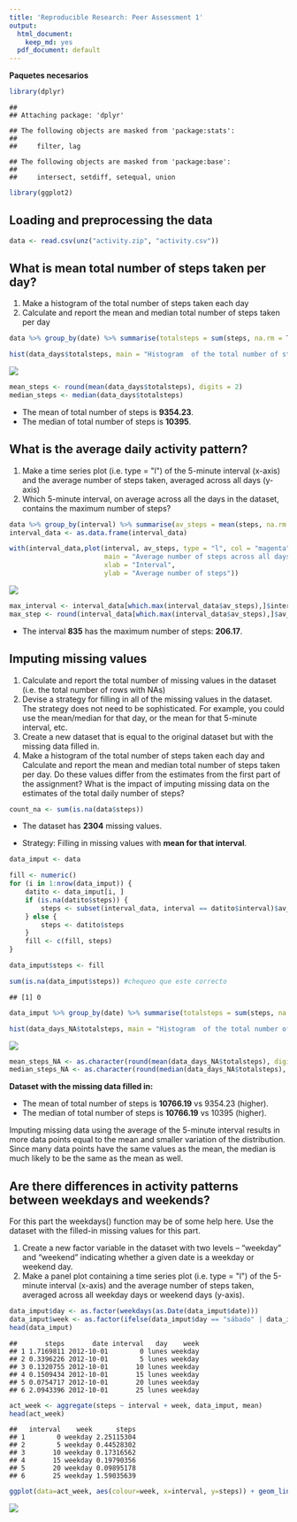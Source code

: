 ```yaml
---
title: 'Reproducible Research: Peer Assessment 1'
output:
  html_document:
    keep_md: yes
  pdf_document: default
---
```


**Paquetes necesarios**

```r
library(dplyr)
```

```
## 
## Attaching package: 'dplyr'
```

```
## The following objects are masked from 'package:stats':
## 
##     filter, lag
```

```
## The following objects are masked from 'package:base':
## 
##     intersect, setdiff, setequal, union
```

```r
library(ggplot2)
```


## Loading and preprocessing the data

```r
data <- read.csv(unz("activity.zip", "activity.csv"))
```


## What is mean total number of steps taken per day?
1. Make a histogram of the total number of steps taken each day
2. Calculate and report the mean and median total number of steps taken
per day


```r
data %>% group_by(date) %>% summarise(totalsteps = sum(steps, na.rm = T)) -> data_days

hist(data_days$totalsteps, main = "Histogram  of the total number of steps taken each day", xlab = "Total N° of steps in a day", col = "lightgreen")
```

![](PA1_template_files/figure-html/unnamed-chunk-3-1.png)<!-- -->

```r
mean_steps <- round(mean(data_days$totalsteps), digits = 2)
median_steps <- median(data_days$totalsteps)
```
* The mean of total number of steps is **9354.23**.
* The median of total number of steps is **10395**.


## What is the average daily activity pattern?
1. Make a time series plot (i.e. type = "l") of the 5-minute interval (x-axis)
and the average number of steps taken, averaged across all days (y-axis)
2. Which 5-minute interval, on average across all the days in the dataset,
contains the maximum number of steps?


```r
data %>% group_by(interval) %>% summarise(av_steps = mean(steps, na.rm = T)) -> interval_data
interval_data <- as.data.frame(interval_data)

with(interval_data,plot(interval, av_steps, type = "l", col = "magenta", 
                        main = "Average number of steps across all days",
                        xlab = "Interval",
                        ylab = "Average number of steps"))
```

![](PA1_template_files/figure-html/unnamed-chunk-4-1.png)<!-- -->

```r
max_interval <- interval_data[which.max(interval_data$av_steps),]$interval
max_step <- round(interval_data[which.max(interval_data$av_steps),]$av_steps, digits = 2)
```
* The interval **835** has the maximum number of steps: **206.17**.


## Imputing missing values
1. Calculate and report the total number of missing values in the dataset
(i.e. the total number of rows with NAs)
2. Devise a strategy for filling in all of the missing values in the dataset. The
strategy does not need to be sophisticated. For example, you could use
the mean/median for that day, or the mean for that 5-minute interval, etc.
3. Create a new dataset that is equal to the original dataset but with the
missing data filled in.
4. Make a histogram of the total number of steps taken each day and Calculate
and report the mean and median total number of steps taken per day. Do
these values differ from the estimates from the first part of the assignment?
What is the impact of imputing missing data on the estimates of the total
daily number of steps?


```r
count_na <- sum(is.na(data$steps))
```
* The dataset has **2304** missing values.

* Strategy: Filling in missing values with **mean for that interval**.

```r
data_imput <- data

fill <- numeric()
for (i in 1:nrow(data_imput)) {
    datito <- data_imput[i, ]
    if (is.na(datito$steps)) {
        steps <- subset(interval_data, interval == datito$interval)$av_steps
    } else {
        steps <- datito$steps
    }
    fill <- c(fill, steps)
}

data_imput$steps <- fill

sum(is.na(data_imput$steps)) #chequeo que este correcto
```

```
## [1] 0
```

```r
data_imput %>% group_by(date) %>% summarise(totalsteps = sum(steps, na.rm = T)) -> data_days_NA

hist(data_days_NA$totalsteps, main = "Histogram  of the total number of steps taken each day (filled NAs)", xlab = "Total N° of steps in a day", col = "lightblue")
```

![](PA1_template_files/figure-html/unnamed-chunk-6-1.png)<!-- -->

```r
mean_steps_NA <- as.character(round(mean(data_days_NA$totalsteps), digits = 2))
median_steps_NA <- as.character(round(median(data_days_NA$totalsteps), digits = 2))
```
**Dataset with the missing data filled in:**
  
* The mean of total number of steps is **10766.19** vs 9354.23 (higher).
* The median of total number of steps is **10766.19** vs 10395 (higher).

Imputing missing data using the average of the 5-minute interval results in more data points equal to the mean and smaller variation of the distribution. Since many data points have the same values as the mean, the median is much likely to be the same as the mean as well.


## Are there differences in activity patterns between weekdays and weekends?
For this part the weekdays() function may be of some help here. Use the dataset
with the filled-in missing values for this part.
1. Create a new factor variable in the dataset with two levels – “weekday” and “weekend” indicating whether a given date is a weekday or weekend day.
2. Make a panel plot containing a time series plot (i.e. type = "l") of the 5-minute interval (x-axis) and the average number of steps taken, averaged across all weekday days or weekend days (y-axis).


```r
data_imput$day <- as.factor(weekdays(as.Date(data_imput$date)))
data_imput$week <- as.factor(ifelse(data_imput$day == "sábado" | data_imput$day == "domingo", "weekend", "weekday"))
head(data_imput)
```

```
##       steps       date interval   day    week
## 1 1.7169811 2012-10-01        0 lunes weekday
## 2 0.3396226 2012-10-01        5 lunes weekday
## 3 0.1320755 2012-10-01       10 lunes weekday
## 4 0.1509434 2012-10-01       15 lunes weekday
## 5 0.0754717 2012-10-01       20 lunes weekday
## 6 2.0943396 2012-10-01       25 lunes weekday
```

```r
act_week <- aggregate(steps ~ interval + week, data_imput, mean)
head(act_week)
```

```
##   interval    week      steps
## 1        0 weekday 2.25115304
## 2        5 weekday 0.44528302
## 3       10 weekday 0.17316562
## 4       15 weekday 0.19790356
## 5       20 weekday 0.09895178
## 6       25 weekday 1.59035639
```

```r
ggplot(data=act_week, aes(colour=week, x=interval, y=steps)) + geom_line()+labs(x="Interval", y="Number of steps", title="Average number of steps taken on weekdays/weekend") + facet_grid(week ~ .)
```

![](PA1_template_files/figure-html/unnamed-chunk-7-1.png)<!-- -->
